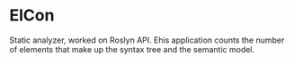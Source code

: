 # ElCon
Static analyzer, worked on Roslyn API. 
Еhis application counts the number of elements that make up the syntax tree and the semantic model.
